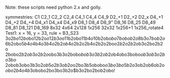Note: these scripts need python 2.x and golly.

symmestries:
C1
C2_1
C2_2
C2_4
C4_1
C4_4
C4_9
D2_+1
D2_+2
D2_x
D4_+1
D4_+2
D4_+4
D4_x1
D4_x4
D4_x9
D8_1
D8_4
D8_9"
D8_16
D8_25
D8_49
D8_81
D8_121
D8_169
8x32
4x64
2x128
1x256
32x32
1x256+1
1x256_rotate4
Test1:
x = 16, y = 33, rule = B3_S23
3o$2bo12bo$bo12b2o$o12b3o$o11b2obo$11b4o$10b2obo$bo7bobob2o$8b3o$7bob
2o$6b2obo$5b4o$4b4o$3b4o$2b2o$b4o2$b2o2b4o2b2o2bo$o2b2o2b2o$b3o2bo2b2o
2bobo$2b2ob3o2b2o$obo3b3o2bobo$bob3o3b2ob2o$b4obo3bobo$ob3ob3o2bo3bo$
2obob3obo3b3o$2ob5o2b3ob2o$o2bo3b5obobo$o3bo3bo5b2o$3ob2ob6ob2o$obo2b
4o4b3o$bobo2bo3bo3b2o$b3o2bo2bob2obo!
